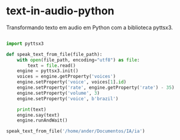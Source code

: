 # text-in-audio-python
Transformando texto em audio em Python com a biblioteca pyttsx3.

```python

import pyttsx3

def speak_text_from_file(file_path):
    with open(file_path, encoding="utf8") as file:
        text = file.read()
    engine = pyttsx3.init()
    voices = engine.getProperty('voices')
    engine.setProperty('voice', voices[1].id)
    engine.setProperty('rate', engine.getProperty('rate') - 35)
    engine.setProperty('volume', 3)
    engine.setProperty('voice', b'brazil')

    print(text)
    engine.say(text)
    engine.runAndWait()

speak_text_from_file('/home/ander/Documentos/IA/ia')

```

